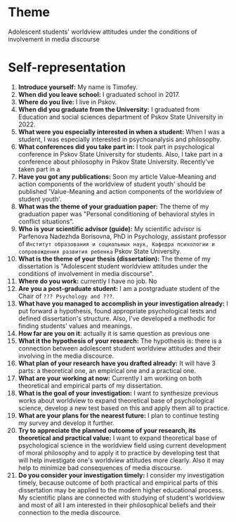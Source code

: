 # Theme

Adolescent students' worldview attitudes under the conditions of involvement in
media discourse

# Self-representation

1. **Introduce yourself:** My name is Timofey. 
2. **When did you leave school:** I graduated school in 2017.
3. **Where do you live:** I live in Pskov.
4. **When did you graduate from the University:** I graduated from Education and social sciences department of Pskov State University in 2022.
5. **What were you especially interested in when a student:** When I was a student, I was especially interested in psychoanalysis and philosophy.
6. **What conferences did you take part in:** I took part in psychological conference in Pskov State University for students. Also, I take part in a conference about philosophy in Pskov State University. Recently've taken part in a 
7. **Have you got any publications:** Soon my article Value-Meaning and action components of the worldview of student youth' should be published 'Value-Meaning and action components of the worldview of student youth'.
8. **What was the theme of your graduation paper:** The theme of my graduation paper was "Personal conditioning of behavioral styles in conflict situations".
9. **Who is your scientific advisor (guide):** My scientific advisor is Parfenova Nadezhda Borisovna, PhD in Psychology, assistant professor of `Институт образования и социальных наук, Кафедра психологии и сопровождения развития ребенка` Pskov State University.
10. **What is the theme of your thesis (dissertation):** The theme of my dissertation is "Adolescent student worldview attitudes under the conditions of involvement in media discourse".
11. **Where do you work:** currently I have no job. No
12. **Are you a post-graduate student:** I am a postgraduate student of the Chair of `??? Psychology and ???`.
13. **What have you managed to accomplish in your investigation already:** I put forward a hypothesis, found appropriate psychological tests and defined dissertation's structure. Also, I've developed a methodic for finding students' values and meanings.
14. **How far are you on it**: actually it is same question as previous one
15. **What it the hypothesis of your research:** The hypothesis is: there is a connection between adolescent student worldview attitudes and their involving in the media discource.
16. **What plan of your research have you drafted already:** It will have 3 parts: a theoretical one, an empirical one and a practical one.
17. **What are your working at now:** Currently I am working on both theoretical and empirical parts of my dissertation.
18. **What is the goal of your investigation:** I want to synthesize previous works about worldview to expand theoretical base of psychological science, develop a new test based on this and apply them all to practice.
19. **What are your plans for the nearest future:** I plan to continue testing my survey and develop it further.
20. **Try to appreciate the planned outcome of your research, its theoretical and practical value:** I want to expand theoretical base of psychological science in the worldview field using current development of moral philosophy and to apply it to practice by developing test that will help investigate one's worldview attitudes more clearly. Also it may help to minimize bad consequences of media discourse.
21. **Do you consider your investigation timely:** I consider my investigation timely, because outcome of both practical and empirical parts of this dissertation may be applied to the modern higher educational process. My scientific plans are connected with studying of student's worldview and most of all I am interested in their philosophical beliefs and their connection to the media discource.